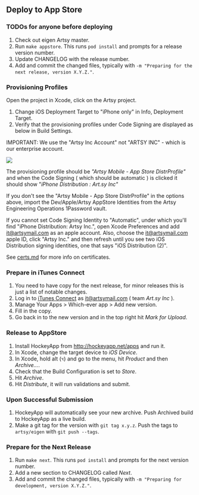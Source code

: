 ## Deploy to App Store

### TODOs for anyone before deploying

1. Check out eigen Artsy master.
1. Run `make appstore`. This runs `pod install` and prompts for a release version number.
1. Update CHANGELOG with the release number.
1. Add and commit the changed files, typically with `-m "Preparing for the next release, version X.Y.Z."`.

### Provisioning Profiles

Open the project in Xcode, click on the Artsy project.

1. Change iOS Deployment Target to "iPhone only" in Info, Deployment Target.
2. Verify that the provisioning profiles under Code Signing are displayed as below in Build Settings.

IMPORTANT: We use the "Artsy Inc Account" not "ARTSY INC" - which is our enterprise account.

![](../Web/prov-profiles.png)

The provisioning profile should be _"Artsy Mobile - App Store DistrProfile"_ and when the Code Signing ( which should be automatic ) is clicked it should show  "_iPhone Distribution : Art.sy Inc"_

If you don't see the "Artsy Mobile - App Store DistrProfile" in the options above, import the Dev/Apple/Artsy AppStore Identities from the Artsy Engineering Operations 1Password vault.

If you cannot set Code Signing Identity to "Automatic", under which you'll find "iPhone Distribution: Artsy Inc.", open Xcode Preferences and add it@artsymail.com as an apple account. Also, choose the it@artsymail.com apple ID, click "Artsy Inc." and then refresh until you see two iOS Distribution signing identities, one that says "iOS Distribution (2)".

See [certs.md](certs.md) for more info on certificates.

### Prepare in iTunes Connect

1. You need to have copy for the next release, for minor releases this is just a list of notable changes.
1. Log in to [iTunes Connect](https://itunesconnect.apple.com) as it@artsymail.com ( team _Art.sy Inc_ ).
1. Manage Your Apps > Which-ever app > Add new version.
1. Fill in the copy.
1. Go back in to the new version and in the top right hit _Mark for Upload_.

### Release to AppStore

1. Install HockeyApp from http://hockeyapp.net/apps and run it.
1. In Xcode, change the target device to _iOS Device_.
1. In Xcode, hold alt (`⌥`) and go to the menu, hit _Product_ and then _Archive..._.
1. Check that the Build Configuration is set to _Store_.
1. Hit _Archive_.
1. Hit _Distribute_, it will run validations and submit.

### Upon Successful Submission

1. HockeyApp will automatically see your new archive. Push Archived build to HockeyApp as a live build.
1. Make a git tag for the version with `git tag x.y.z`. Push the tags to `artsy/eigen` with `git push --tags`.

### Prepare for the Next Release

1. Run `make next`. This runs `pod install` and prompts for the next version number.
1. Add a new section to CHANGELOG called _Next_.
1. Add and commit the changed files, typically with `-m "Preparing for development, version X.Y.Z."`.
